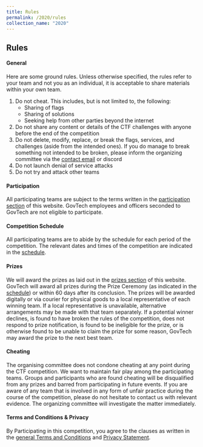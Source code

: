 ```yaml
---
title: Rules
permalink: /2020/rules
collection_name: "2020"
---
```


## Rules

#### General

Here are some ground rules. Unless otherwise specified, the rules refer to your team and not you as an individual, it is acceptable to share materials within your own team. 

1. Do not cheat. This includes, but is not limited to, the following:
    * Sharing of flags
    * Sharing of solutions
    * Seeking help from other parties beyond the internet
2. Do not share any content or details of the CTF challenges with anyone before the end of the competition
3. Do not delete, modify, replace, or break the flags, services, and challenges (aside from the intended ones). If you do manage to break something not intended to be broken, please inform the organizing committee via the [contact email](/contact-us/) or discord
4. Do not launch denial of service attacks
5. Do not try and attack other teams


#### Participation

All participating teams are subject to the terms written in the [participation section](/2020/participation) of this website.
GovTech employees and officers seconded to GovTech are not eligible to participate. 


#### Competition Schedule

All participating teams are to abide by the schedule for each period of the competition.
The relevant dates and times of the competition are indicated in the [schedule](/2020/schedule). 


#### Prizes

We will award the prizes as laid out in the [prizes section](/2020/prizes) of this website. 
GovTech will award all prizes during the Prize Ceremony (as indicated in the [schedule](/2020/schedule)) or within 60 days after its conclusion. 
The prizes will be awarded digitally or via courier for physical goods to a local representative of each winning team. 
If a local representative is unavailable, alternative arrangements may be made with that team separately. 
If a potential winner declines, is found to have broken the rules of the competition, does not respond to prize notification, is found to be ineligible for the prize, or is otherwise found to be unable to claim the prize for some reason, GovTech may award the prize to the next best team. 


#### Cheating

The organising committee does not condone cheating at any point during the CTF competition. 
We want to maintain fair play among the participating teams. 
Groups and participants who are found cheating will be disqualified from any prizes and barred from participating in future events. 
If you are aware of any team that is involved in any form of unfair practice during the course of the competition, please do not hesitate to contact us with relevant evidence.
The organizing committee will investigate the matter immediately.


#### Terms and Conditions & Privacy

By Participating in this competition, you agree to the clauses as written in the [general Terms and Conditions](/terms-of-use/) and [Privacy Statement](/privacy/). 
